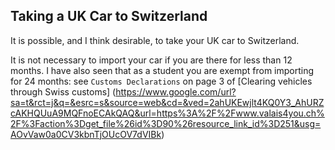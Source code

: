 ## Taking a UK Car to Switzerland

It is possible, and I think desirable, to take your UK car to Switzerland.

It is not necessary to import your car if you are there for less than 12 months.
I have also seen that as a student you are exempt from importing for 24 months:
 see `Customs Declarations` on page 3 of [Clearing vehicles through Swiss customs]
(https://www.google.com/url?sa=t&rct=j&q=&esrc=s&source=web&cd=&ved=2ahUKEwjlt4KQ0Y3_AhURZcAKHQUuA9MQFnoECAkQAQ&url=https%3A%2F%2Fwww.valais4you.ch%2F%3Faction%3Dget_file%26id%3D90%26resource_link_id%3D251&usg=AOvVaw0a0CV3kbnTjOUcOV7dVIBk)
